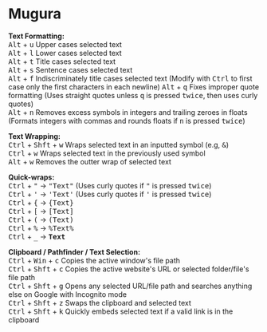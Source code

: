 # Mugura
**Text Formatting:**  
<kbd>Alt</kbd> + <kbd>u</kbd> Upper cases selected text  
<kbd>Alt</kbd> + <kbd>l</kbd> Lower cases selected text  
<kbd>Alt</kbd> + <kbd>t</kbd> Title cases selected text  
<kbd>Alt</kbd> + <kbd>s</kbd> Sentence cases selected text  
<kbd>Alt</kbd> + <kbd>f</kbd> Indiscriminately title cases selected text (Modify with <kbd>Ctrl</kbd> to first case only the first characters in each newline)
<kbd>Alt</kbd> + <kbd>q</kbd> Fixes improper quote formatting (Uses straight quotes unless <kbd>q</kbd> is pressed <kbd>twice</kbd>, then uses curly quotes)  
<kbd>Alt</kbd> + <kbd>n</kbd> Removes excess symbols in integers and trailing zeroes in floats (Formats integers with commas and rounds floats if <kbd>n</kbd> is pressed <kbd>twice</kbd>)  

**Text Wrapping:**  
<kbd>Ctrl</kbd> + <kbd>Shft</kbd> + <kbd>w</kbd> Wraps selected text in an inputted symbol (e.g, <kbd>&</kbd>)  
<kbd>Ctrl</kbd> + <kbd>w</kbd> Wraps selected text in the previously used symbol  
<kbd>Alt</kbd> + <kbd>w</kbd> Removes the outter wrap of selected text  

**Quick-wraps:**  
<kbd>Ctrl</kbd> + <kbd>"</kbd> -> <kbd>"Text"</kbd> (Uses curly quotes if <kbd>"</kbd> is pressed <kbd>twice</kbd>)  
<kbd>Ctrl</kbd> + <kbd>'</kbd> -> <kbd>'Text'</kbd> (Uses curly quotes if <kbd>'</kbd> is pressed <kbd>twice</kbd>)  
<kbd>Ctrl</kbd> + <kbd>{</kbd> -> <kbd>{Text}</kbd>  
<kbd>Ctrl</kbd> + <kbd>[</kbd> -> <kbd>[Text]</kbd>  
<kbd>Ctrl</kbd> + <kbd>(</kbd> -> <kbd>(Text)</kbd>  
<kbd>Ctrl</kbd> + <kbd>%</kbd> -> <kbd>%Text%</kbd>  
<kbd>Ctrl</kbd> + <kbd>_</kbd> -> <kbd>__Text__</kbd>  

**Clipboard / Pathfinder / Text Selection:**  
<kbd>Ctrl</kbd> + <kbd>Win</kbd> + <kbd>c</kbd> Copies the active window's file path  
<kbd>Ctrl</kbd> + <kbd>Shft</kbd> + <kbd>c</kbd> Copies the active website's URL or selected folder/file's file path  
<kbd>Ctrl</kbd> + <kbd>Shft</kbd> + <kbd>g</kbd> Opens any selected URL/file path and searches anything else on Google with Incognito mode  
<kbd>Ctrl</kbd> + <kbd>Shft</kbd> + <kbd>z</kbd> Swaps the clipboard and selected text  
<kbd>Ctrl</kbd> + <kbd>Shft</kbd> + <kbd>k</kbd> Quickly embeds selected text if a valid link is in the clipboard  
